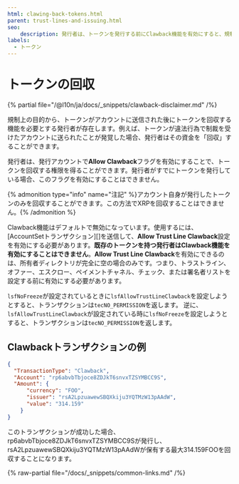 ```yaml
---
html: clawing-back-tokens.html
parent: trust-lines-and-issuing.html
seo:
    description: 発行者は、トークンを発行する前にClawback機能を有効にすると、規制遵守の目的でトークンを取り戻すことができます。
labels:
  - トークン
---
```

# トークンの回収

{% partial file="/@l10n/ja/docs/_snippets/clawback-disclaimer.md" /%}

規制上の目的から、トークンがアカウントに送信された後にトークンを回収する機能を必要とする発行者が存在します。例えば、トークンが違法行為で制裁を受けたアカウントに送られたことが発覚した場合、発行者はその資金を「回収」することができます。

発行者は、発行アカウントで**Allow Clawback**フラグを有効にすることで、トークンを回収する権限を得ることができます。発行者がすでにトークンを発行している場合、このフラグを有効にすることはできません。

{% admonition type="info" name="注記" %}アカウント自身が発行したトークンのみを回収することができます。この方法でXRPを回収することはできません。{% /admonition %}

Clawback機能はデフォルトで無効になっています。使用するには、[AccountSetトランザクション][]を送信して、**Allow Trust Line Clawback**設定を有効にする必要があります。**既存のトークンを持つ発行者はClawback機能を有効にすることはできません**。**Allow Trust Line Clawback**を有効にできるのは、所有者ディレクトリが完全に空の場合のみです。つまり、トラストライン、オファー、エスクロー、ペイメントチャネル、チェック、または署名者リストを設定する前に有効にする必要があります。

`lsfNoFreeze`が設定されているときに`lsfAllowTrustLineClawback`を設定しようとすると、トランザクションは`tecNO_PERMISSION`を返します。
逆に、`lsfAllowTrustLineClawback`が設定されている時に`lsfNoFreeze`を設定しようとすると、トランザクションは`tecNO_PERMISSION`を返します。

## Clawbackトランザクションの例

```json
{
  "TransactionType": "Clawback",
  "Account": "rp6abvbTbjoce8ZDJkT6snvxTZSYMBCC9S",
  "Amount": {
      "currency": "FOO",
      "issuer": "rsA2LpzuawewSBQXkiju3YQTMzW13pAAdW",
      "value": "314.159"
    }
}
```

このトランザクションが成功した場合、rp6abvbTbjoce8ZDJkT6snvxTZSYMBCC9Sが発行し、rsA2LpzuawewSBQXkiju3YQTMzW13pAAdWが保有する最大314.159FOOを回収することになります。

{% raw-partial file="/docs/_snippets/common-links.md" /%}
